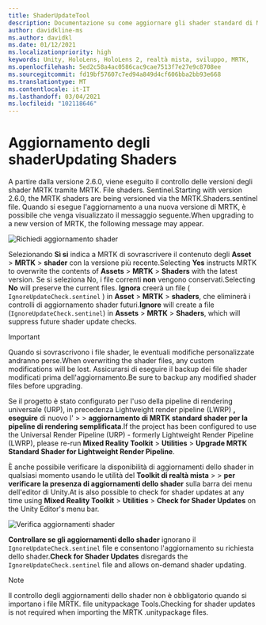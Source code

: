 ```yaml
---
title: ShaderUpdateTool
description: Documentazione su come aggiornare gli shader standard di MRTK
author: davidkline-ms
ms.author: davidkl
ms.date: 01/12/2021
ms.localizationpriority: high
keywords: Unity, HoloLens, HoloLens 2, realtà mista, sviluppo, MRTK,
ms.openlocfilehash: 5ed2c58a4ac0586cac9cae7513f7e27e9c8708ee
ms.sourcegitcommit: fd19bf57607c7ed94a849d4cf606bba2bb93e668
ms.translationtype: MT
ms.contentlocale: it-IT
ms.lasthandoff: 03/04/2021
ms.locfileid: "102118646"
---
```

# <a name="updating-shaders"></a><span data-ttu-id="de658-104">Aggiornamento degli shader</span><span class="sxs-lookup"><span data-stu-id="de658-104">Updating Shaders</span></span>

<span data-ttu-id="de658-105">A partire dalla versione 2.6.0, viene eseguito il controllo delle versioni degli shader MRTK tramite MRTK. File shaders. Sentinel.</span><span class="sxs-lookup"><span data-stu-id="de658-105">Starting with version 2.6.0, the MRTK shaders are being versioned via the MRTK.Shaders.sentinel file.</span></span> <span data-ttu-id="de658-106">Quando si esegue l'aggiornamento a una nuova versione di MRTK, è possibile che venga visualizzato il messaggio seguente.</span><span class="sxs-lookup"><span data-stu-id="de658-106">When upgrading to a new version of MRTK, the following message may appear.</span></span>

![Richiedi aggiornamento shader](../images/tools/UpdateShaderPrompt.png)

<span data-ttu-id="de658-108">Selezionando **Sì si** indica a MRTK di sovrascrivere il contenuto degli **Asset**  >  **MRTK**  >  **shader** con la versione più recente.</span><span class="sxs-lookup"><span data-stu-id="de658-108">Selecting **Yes** instructs MRTK to overwrite the contents of **Assets** > **MRTK** > **Shaders** with the latest version.</span></span> <span data-ttu-id="de658-109">Se si seleziona No, i file correnti **non** vengono conservati.</span><span class="sxs-lookup"><span data-stu-id="de658-109">Selecting **No** will preserve the current files.</span></span> <span data-ttu-id="de658-110">**Ignora** creerà un file ( `IgnoreUpdateCheck.sentinel` ) in **Asset**  >  **MRTK**  >  **shaders**, che eliminerà i controlli di aggiornamento shader futuri.</span><span class="sxs-lookup"><span data-stu-id="de658-110">**Ignore** will create a file (`IgnoreUpdateCheck.sentinel`) in **Assets** > **MRTK** > **Shaders**, which will suppress future shader update checks.</span></span>

> [!IMPORTANT]
> <span data-ttu-id="de658-111">Quando si sovrascrivono i file shader, le eventuali modifiche personalizzate andranno perse.</span><span class="sxs-lookup"><span data-stu-id="de658-111">When overwriting the shader files, any custom modifications will be lost.</span></span> <span data-ttu-id="de658-112">Assicurarsi di eseguire il backup dei file shader modificati prima dell'aggiornamento.</span><span class="sxs-lookup"><span data-stu-id="de658-112">Be sure to backup any modified shader files before upgrading.</span></span>
>
> <span data-ttu-id="de658-113">Se il progetto è stato configurato per l'uso della pipeline di rendering universale (URP), in precedenza Lightweight render pipeline (LWRP) **, eseguire** di nuovo l' >  >
>  **aggiornamento di MRTK standard shader per la pipeline di rendering semplificata**.</span><span class="sxs-lookup"><span data-stu-id="de658-113">If the project has been configured to use the Universal Render Pipeline (URP) - formerly Lightweight Render Pipeline (LWRP), please re-run **Mixed Reality Toolkit** > **Utilities** >
**Upgrade MRTK Standard Shader for Lightweight Render Pipeline**.</span></span>

<span data-ttu-id="de658-114">È anche possibile verificare la disponibilità di aggiornamenti dello shader in qualsiasi momento usando le utilità del **Toolkit di realtà mista**  >    >  **per verificare la presenza di aggiornamenti dello shader** sulla barra dei menu dell'editor di Unity.</span><span class="sxs-lookup"><span data-stu-id="de658-114">At is also possible to check for shader updates at any time using **Mixed Reality Toolkit** > **Utilities** > **Check for Shader Updates** on the Unity Editor's menu bar.</span></span>

![Verifica aggiornamenti shader](../images/tools/ShaderUpdateMenu.png)

<span data-ttu-id="de658-116">**Controllare se gli aggiornamenti dello shader** ignorano il `IgnoreUpdateCheck.sentinel` file e consentono l'aggiornamento su richiesta dello shader.</span><span class="sxs-lookup"><span data-stu-id="de658-116">**Check for Shader Updates** disregards the `IgnoreUpdateCheck.sentinel` file and allows on-demand shader updating.</span></span>

> [!NOTE]
> <span data-ttu-id="de658-117">Il controllo degli aggiornamenti dello shader non è obbligatorio quando si importano i file MRTK. file unitypackage Tools.</span><span class="sxs-lookup"><span data-stu-id="de658-117">Checking for shader updates is not required when importing the MRTK .unitypackage files.</span></span>
